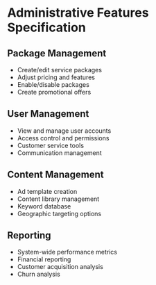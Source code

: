 
# Administrative Features Specification

## Package Management
- Create/edit service packages
- Adjust pricing and features
- Enable/disable packages
- Create promotional offers

## User Management
- View and manage user accounts
- Access control and permissions
- Customer service tools
- Communication management

## Content Management
- Ad template creation
- Content library management
- Keyword database
- Geographic targeting options

## Reporting
- System-wide performance metrics
- Financial reporting
- Customer acquisition analysis
- Churn analysis
